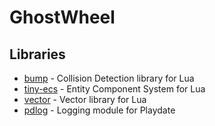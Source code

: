 # GhostWheel

## Libraries
* [bump](https://github.com/kikito/bump.lua) - Collision Detection library for Lua
* [tiny-ecs](https://github.com/bakpakin/tiny-ecs/tree/demo-commandokibbles) - Entity Component System for Lua
* [vector](https://github.com/automattf/vector.lua) - Vector library for Lua
* [pdlog](https://github.com/edzillion/pd-log.lua) - Logging module for Playdate
